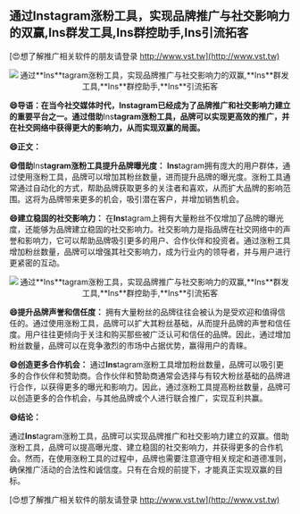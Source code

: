 ## **通过**Ins**tagram涨粉工具，实现品牌推广与社交影响力的双赢,**Ins**群发工具,**Ins**群控助手,**Ins**引流拓客**

[😍想了解推广相关软件的朋友请登录 http://www.vst.tw](http://www.vst.tw)

 <center><img src="https://vst.tw/MP4/tuiguang/png/3.png" alt="通过**Ins**tagram涨粉工具，实现品牌推广与社交影响力的双赢,**Ins**群发工具,**Ins**群控助手,**Ins**引流拓客"></center>

**😄导语：在当今社交媒体时代，**Ins**tagram已经成为了品牌推广和社交影响力建立的重要平台之一。通过借助**Ins**tagram涨粉工具，品牌可以实现更高效的推广，并在社交网络中获得更大的影响力，从而实现双赢的局面。**

**😄正文：**

**😄借助**Ins**tagram涨粉工具提升品牌曝光度：**
**Ins**tagram拥有庞大的用户群体，通过使用涨粉工具，品牌可以增加其粉丝数量，进而提升品牌的曝光度。涨粉工具通常通过自动化的方式，帮助品牌获取更多的关注者和喜欢，从而扩大品牌的影响范围。这将为品牌带来更多的机会，吸引潜在客户，并增加销售机会。

**😄建立稳固的社交影响力：**
在**Ins**tagram上拥有大量粉丝不仅增加了品牌的曝光度，还能够为品牌建立稳固的社交影响力。社交影响力是指品牌在社交网络中的声誉和影响力，它可以帮助品牌吸引更多的用户、合作伙伴和投资者。通过涨粉工具增加粉丝数量，品牌可以增强其社交影响力，成为行业内的领导者，并与用户进行更紧密的互动。

 <center><img src="https://vst.tw/MP4/tuiguang/png/4.png" alt="通过**Ins**tagram涨粉工具，实现品牌推广与社交影响力的双赢,**Ins**群发工具,**Ins**群控助手,**Ins**引流拓客"></center>

**😄提升品牌声誉和信任度：**
拥有大量粉丝的品牌往往会被认为是受欢迎和值得信任的。通过使用涨粉工具，品牌可以扩大其粉丝基础，从而提升品牌的声誉和信任度。用户往往更倾向于关注和购买那些被广泛认可和信任的品牌。因此，通过增加粉丝数量，品牌可以在竞争激烈的市场中占据优势，赢得用户的青睐。

**😄创造更多合作机会：**
通过**Ins**tagram涨粉工具增加粉丝数量，品牌可以吸引更多的合作伙伴和赞助商。合作伙伴和赞助商通常会选择与有较大粉丝基础的品牌进行合作，以获得更多的曝光和影响力。因此，通过涨粉工具提高粉丝数量，品牌可以创造更多的合作机会，与其他品牌或个人进行联合推广，实现互利共赢。

**😄结论：**

通过**Ins**tagram涨粉工具，品牌可以实现品牌推广和社交影响力建立的双赢。借助涨粉工具，品牌可以提高曝光度、建立稳固的社交影响力，并获得更多的合作机会。然而，在使用涨粉工具的过程中，品牌也需要注意遵守相关规定和道德准则，确保推广活动的合法性和诚信度。只有在合规的前提下，才能真正实现双赢的目标。

[😍想了解推广相关软件的朋友请登录 http://www.vst.tw](http://www.vst.tw)



